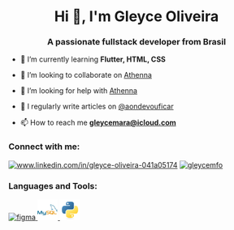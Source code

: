 <h1 align="center">Hi 👋, I'm Gleyce Oliveira</h1>
<h3 align="center">A passionate fullstack developer from Brasil </h3>

- 🌱 I’m currently learning **Flutter, HTML, CSS**

- 👯 I’m looking to collaborate on [Athenna](https://github.com/gleyce2704/athenna)

- 🤝 I’m looking for help with [Athenna](https://github.com/gleyce2704/athenna)

- 📝 I regularly write articles on [@aondevouficar](@aondevouficar)

- 📫 How to reach me **gleycemara@icloud.com**

<h3 align="left">Connect with me:</h3>
<p align="left">
<a href="https://linkedin.com/in/www.linkedin.com/in/gleyce-oliveira-041a05174" target="blank"><img align="center" src="https://raw.githubusercontent.com/rahuldkjain/github-profile-readme-generator/master/src/images/icons/Social/linked-in-alt.svg" alt="www.linkedin.com/in/gleyce-oliveira-041a05174" height="30" width="40" /></a>
<a href="https://instagram.com/gleycemfo" target="blank"><img align="center" src="https://raw.githubusercontent.com/rahuldkjain/github-profile-readme-generator/master/src/images/icons/Social/instagram.svg" alt="gleycemfo" height="30" width="40" /></a>
</p>

<h3 align="left">Languages and Tools:</h3>
<p align="left"> <a href="https://www.figma.com/" target="_blank" rel="noreferrer"> <img src="https://www.vectorlogo.zone/logos/figma/figma-icon.svg" alt="figma" width="40" height="40"/> </a> <a href="https://www.mysql.com/" target="_blank" rel="noreferrer"> <img src="https://raw.githubusercontent.com/devicons/devicon/master/icons/mysql/mysql-original-wordmark.svg" alt="mysql" width="40" height="40"/> </a> <a href="https://www.python.org" target="_blank" rel="noreferrer"> <img src="https://raw.githubusercontent.com/devicons/devicon/master/icons/python/python-original.svg" alt="python" width="40" height="40"/> </a> </p>

